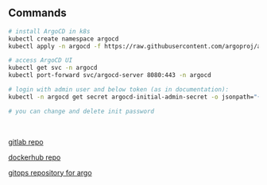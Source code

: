 ## Commands

```bash
# install ArgoCD in k8s
kubectl create namespace argocd
kubectl apply -n argocd -f https://raw.githubusercontent.com/argoproj/argo-cd/stable/manifests/install.yaml

# access ArgoCD UI
kubectl get svc -n argocd
kubectl port-forward svc/argocd-server 8080:443 -n argocd

# login with admin user and below token (as in documentation):
kubectl -n argocd get secret argocd-initial-admin-secret -o jsonpath="{.data.password}" | base64 --decode && echo

# you can change and delete init password

```
</br>

[gitlab repo](https://gitlab.com/freeminions/gitops-server)

[dockerhub repo](https://hub.docker.com/repository/docker/cosminbucur/gitops-server)

[gitops repository for argo](https://gitlab.com/freeminions/argocd-app-config)
